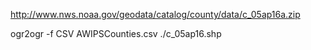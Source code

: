 http://www.nws.noaa.gov/geodata/catalog/county/data/c_05ap16a.zip

ogr2ogr -f CSV AWIPSCounties.csv ./c_05ap16.shp


